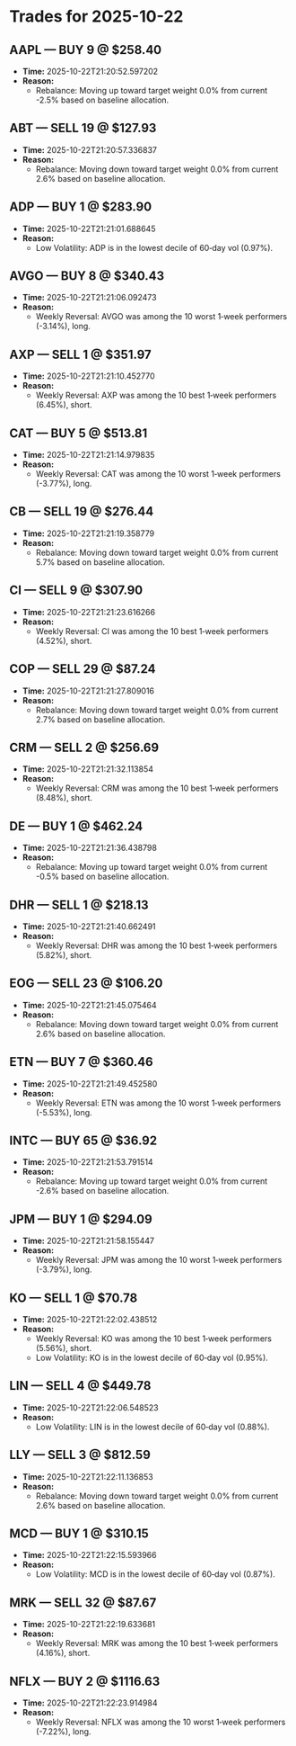 # Trades for 2025-10-22

## AAPL — BUY 9 @ $258.40
- **Time:** 2025-10-22T21:20:52.597202
- **Reason:**
  - Rebalance: Moving up toward target weight 0.0% from current -2.5% based on baseline allocation.

## ABT — SELL 19 @ $127.93
- **Time:** 2025-10-22T21:20:57.336837
- **Reason:**
  - Rebalance: Moving down toward target weight 0.0% from current 2.6% based on baseline allocation.

## ADP — BUY 1 @ $283.90
- **Time:** 2025-10-22T21:21:01.688645
- **Reason:**
  - Low Volatility: ADP is in the lowest decile of 60‑day vol (0.97%).

## AVGO — BUY 8 @ $340.43
- **Time:** 2025-10-22T21:21:06.092473
- **Reason:**
  - Weekly Reversal: AVGO was among the 10 worst 1‑week performers (-3.14%), long.

## AXP — SELL 1 @ $351.97
- **Time:** 2025-10-22T21:21:10.452770
- **Reason:**
  - Weekly Reversal: AXP was among the 10 best 1‑week performers (6.45%), short.

## CAT — BUY 5 @ $513.81
- **Time:** 2025-10-22T21:21:14.979835
- **Reason:**
  - Weekly Reversal: CAT was among the 10 worst 1‑week performers (-3.77%), long.

## CB — SELL 19 @ $276.44
- **Time:** 2025-10-22T21:21:19.358779
- **Reason:**
  - Rebalance: Moving down toward target weight 0.0% from current 5.7% based on baseline allocation.

## CI — SELL 9 @ $307.90
- **Time:** 2025-10-22T21:21:23.616266
- **Reason:**
  - Weekly Reversal: CI was among the 10 best 1‑week performers (4.52%), short.

## COP — SELL 29 @ $87.24
- **Time:** 2025-10-22T21:21:27.809016
- **Reason:**
  - Rebalance: Moving down toward target weight 0.0% from current 2.7% based on baseline allocation.

## CRM — SELL 2 @ $256.69
- **Time:** 2025-10-22T21:21:32.113854
- **Reason:**
  - Weekly Reversal: CRM was among the 10 best 1‑week performers (8.48%), short.

## DE — BUY 1 @ $462.24
- **Time:** 2025-10-22T21:21:36.438798
- **Reason:**
  - Rebalance: Moving up toward target weight 0.0% from current -0.5% based on baseline allocation.

## DHR — SELL 1 @ $218.13
- **Time:** 2025-10-22T21:21:40.662491
- **Reason:**
  - Weekly Reversal: DHR was among the 10 best 1‑week performers (5.82%), short.

## EOG — SELL 23 @ $106.20
- **Time:** 2025-10-22T21:21:45.075464
- **Reason:**
  - Rebalance: Moving down toward target weight 0.0% from current 2.6% based on baseline allocation.

## ETN — BUY 7 @ $360.46
- **Time:** 2025-10-22T21:21:49.452580
- **Reason:**
  - Weekly Reversal: ETN was among the 10 worst 1‑week performers (-5.53%), long.

## INTC — BUY 65 @ $36.92
- **Time:** 2025-10-22T21:21:53.791514
- **Reason:**
  - Rebalance: Moving up toward target weight 0.0% from current -2.6% based on baseline allocation.

## JPM — BUY 1 @ $294.09
- **Time:** 2025-10-22T21:21:58.155447
- **Reason:**
  - Weekly Reversal: JPM was among the 10 worst 1‑week performers (-3.79%), long.

## KO — SELL 1 @ $70.78
- **Time:** 2025-10-22T21:22:02.438512
- **Reason:**
  - Weekly Reversal: KO was among the 10 best 1‑week performers (5.56%), short.
  - Low Volatility: KO is in the lowest decile of 60‑day vol (0.95%).

## LIN — SELL 4 @ $449.78
- **Time:** 2025-10-22T21:22:06.548523
- **Reason:**
  - Low Volatility: LIN is in the lowest decile of 60‑day vol (0.88%).

## LLY — SELL 3 @ $812.59
- **Time:** 2025-10-22T21:22:11.136853
- **Reason:**
  - Rebalance: Moving down toward target weight 0.0% from current 2.6% based on baseline allocation.

## MCD — BUY 1 @ $310.15
- **Time:** 2025-10-22T21:22:15.593966
- **Reason:**
  - Low Volatility: MCD is in the lowest decile of 60‑day vol (0.87%).

## MRK — SELL 32 @ $87.67
- **Time:** 2025-10-22T21:22:19.633681
- **Reason:**
  - Weekly Reversal: MRK was among the 10 best 1‑week performers (4.16%), short.

## NFLX — BUY 2 @ $1116.63
- **Time:** 2025-10-22T21:22:23.914984
- **Reason:**
  - Weekly Reversal: NFLX was among the 10 worst 1‑week performers (-7.22%), long.

